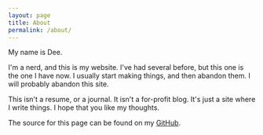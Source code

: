 ```yaml
---
layout: page
title: About
permalink: /about/
---
```


My name is Dee.

I'm a nerd, and this is my website. I've had several before, but this one is the one I have now. I usually start making things, and then abandon them. I will probably abandon this site.

This isn't a resume, or a journal. It isn't a for-profit blog. It's just a site where I write things. I hope that you like my thoughts.

The source for this page can be found on my [GitHub](https://github.com/DSchaedler/DSchaedler.github.io).
